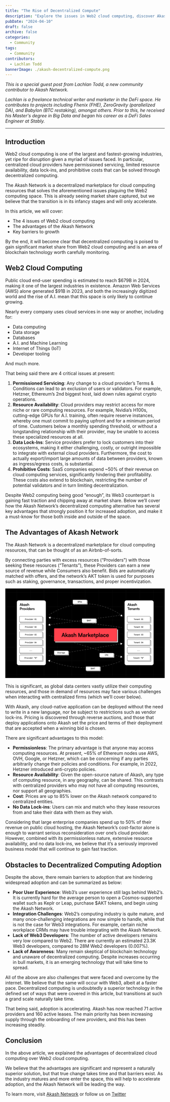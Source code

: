 ```yaml
---
title: "The Rise of Decentralized Compute"
description: "Explore the issues in Web2 cloud computing, discover Akash Network's decentralized solution, and learn about adoption barriers in the evolving tech space."
pubDate: "2024-04-10"
draft: false
archive: false
categories:
  - Community
tags:
  - Community
contributors:
  - Lachlan Todd
bannerImage: ./akash-decentralized-compute.png
---
```


*This is a special guest post from Lachlan Todd, a new community contributor to Akash Network.*

*Lachlan is a freelance technical writer and marketer in the DeFi space. He contributes to projects including Fhenix (FHE), ZeroGravity (parallelized DA), and Babylon (BTC restaking), amongst others. Prior to this, he received his Master's degree in Big Data and began his career as a DeFi Sales Engineer at Stably.*

---

## Introduction

Web2 cloud computing is one of the largest and fastest-growing industries, yet ripe for disruption given a myriad of issues faced. In particular, centralized cloud providers have permissioned servicing, limited resource availability, data lock-ins, and prohibitive costs that can be solved through decentralized computing.

The Akash Network is a decentralized marketplace for cloud computing resources that solves the aforementioned issues plaguing the Web2 computing space. This is already seeing market share captured, but we believe that the transition is in its infancy stages and will only accelerate.

In this article, we will cover:
- The 4 issues of Web2 cloud computing
- The advantages of the Akash Network
- Key barriers to growth

By the end, it will become clear that decentralized computing is poised to gain significant market share from Web2 cloud computing and is an area of blockchain technology worth carefully monitoring.

## Web2 Cloud Computing

Public cloud end-user spending is estimated to reach $679B in 2024, making it one of the largest industries in existence. Amazon Web Services (AWS) alone generated $91B in 2023, and both the increasingly digitized world and the rise of A.I. mean that this space is only likely to continue growing.

Nearly every company uses cloud services in one way or another, including for:
- Data computing
- Data storage
- Databases
- A.I. and Machine Learning
- Internet of Things (IoT)
- Developer tooling

And much more.

That being said there are 4 critical issues at present:

1. **Permissioned Servicing**: Any change to a cloud provider’s Terms & Conditions can lead to an exclusion of users or validators. For example, Hetzner, Ethereum’s 2nd biggest host, laid down rules against crypto operations.
2. **Resource Availability**: Cloud providers may restrict access for more niche or rare computing resources. For example, Nvidia’s H100s, cutting-edge GPUs for A.I. training, often require reserve instances, whereby one must commit to paying upfront and for a minimum period of time. Customers below a monthly spending threshold, or without a longstanding relationship with their provider, may be unable to access these specialized resources at all.
3. **Data Lock-Ins**: Service providers prefer to lock customers into their ecosystems, making it either challenging, costly, or outright impossible to integrate with external cloud providers. Furthermore, the cost to actually export/import large amounts of data between providers, known as ingress/egress costs, is substantial.
4. **Prohibitive Costs**: SaaS companies expend ~50% of their revenue on cloud computing services, significantly hindering their profitability. These costs also extend to blockchain, restricting the number of potential validators and in turn limiting decentralization.

Despite Web2 computing being good “enough”, its Web3 counterpart is gaining fast traction and chipping away at market share. Below we’ll cover how the Akash Network’s decentralized computing alternative has several key advantages that strongly position it for increased adoption, and make it a must-know for those both inside and outside of the space.

## The Advantages of Akash Network

The Akash Network is a decentralized marketplace for cloud computing resources, that can be thought of as an Airbnb-of-sorts.

By connecting parties with excess resources (“Providers”) with those seeking these resources (“Tenants”), these Providers can earn a new source of revenue while Consumers also benefit. Bids are automatically matched with offers, and the network’s AKT token is used for purposes such as staking, governance, transactions, and proper incentivization.

![akash-marketplace](./akash-marketplace.png)

This is significant, as global data centers vastly utilize their computing resources, and those in demand of resources may face various challenges when interacting with centralized firms (which we’ll cover below).

With Akash, any cloud-native application can be deployed without the need to write in a new language, nor be subject to restrictions such as vendor lock-ins. Pricing is discovered through reverse auctions, and those that deploy applications onto Akash set the price and terms of their deployment that are accepted when a winning bid is chosen.

There are significant advantages to this model:

- **Permissionless**: The primary advantage is that anyone may access computing resources. At present, ~65% of Ethereum nodes use AWS, OVH, Google, or Hetzner, which can be concerning if any parties arbitrarily change their policies and conditions. For example, in 2022, Hetzner introduced anti-crypto policies.
- **Resource Availability**: Given the open-source nature of Akash, any type of computing resource, in any geography, can be shared. This contrasts with centralized providers who may not have all computing resources, nor support all geographies.
- **Cost**: Prices are up to 85% lower on the Akash network compared to centralized entities.
- **No Data Lock-ins**: Users can mix and match who they lease resources from and take their data with them as they wish.

Considering that large enterprise companies spend up to 50% of their revenue on public cloud hosting, the Akash Network’s cost-factor alone is enough to warrant serious reconsideration over one’s cloud provider. However, combined with its permissionless nature, extensive resource availability, and no data lock-ins, we believe that it’s a seriously improved business model that will continue to gain fast traction.

## Obstacles to Decentralized Computing Adoption

Despite the above, there remain barriers to adoption that are hindering widespread adoption and can be summarized as below:
- **Poor User Experience**: Web3’s user experience still lags behind Web2’s. It is currently hard for the average person to open a Cosmos-supported wallet such as Keplr or Leap, purchase $AKT tokens, and begin using the Akash Network.
- **Integration Challenges**: Web2’s computing industry is quite mature, and many once-challenging integrations are now simple to handle, while that is not the case for Web3 integrations. For example, certain niche workplace CRMs may have trouble integrating with the Akash Network.
- **Lack of Web3 Developers**: The number of active developers remains very low compared to Web2. There are currently an estimated 23.3K Web3 developers, compared to 28M Web2 developers (0.007%).
- **Lack of Awareness**: Many remain skeptical of blockchain technology and unaware of decentralized computing. Despite increases occurring in bull markets, it is an emerging technology that will take time to spread.

All of the above are also challenges that were faced and overcome by the internet. We believe that the same will occur with Web3, albeit at a faster pace. Decentralized computing is undoubtedly a superior technology in the defined set of ways that were covered in this article, but transitions at such a grand scale naturally take time.

That being said, adoption is accelerating. Akash has now reached 71 active providers and 160 active leases. The main priority has been increasing supply through the onboarding of new providers, and this has been increasing steadily.

## Conclusion

In the above article, we explained the advantages of decentralized cloud computing over Web2 cloud computing.

We believe that the advantages are significant and represent a naturally superior solution, but that true change takes time and that barriers exist. As the industry matures and more enter the space, this will help to accelerate adoption, and the Akash Network will be leading the way. 

To learn more, visit [Akash Network](https://akash.network/) or follow us on [Twitter](https://twitter.com/akashnet_)

